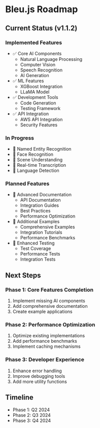 # Bleu.js Roadmap

## Current Status (v1.1.2)

### Implemented Features
- ✅ Core AI Components
  - Natural Language Processing
  - Computer Vision
  - Speech Recognition
  - AI Generation
- ✅ ML Features
  - XGBoost Integration
  - LLaMA Model
- ✅ Development Tools
  - Code Generation
  - Testing Framework
- ✅ API Integration
  - AWS API Integration
  - Security Features

### In Progress
- 🔄 Named Entity Recognition
- 🔄 Face Recognition
- 🔄 Scene Understanding
- 🔄 Real-time Transcription
- 🔄 Language Detection

### Planned Features
- 📅 Advanced Documentation
  - API Documentation
  - Integration Guides
  - Best Practices
  - Performance Optimization
- 📅 Additional Examples
  - Comprehensive Examples
  - Integration Tutorials
  - Performance Benchmarks
- 📅 Enhanced Testing
  - Test Coverage
  - Performance Tests
  - Integration Tests

## Next Steps

### Phase 1: Core Features Completion
1. Implement missing AI components
2. Add comprehensive documentation
3. Create example applications

### Phase 2: Performance Optimization
1. Optimize existing implementations
2. Add performance benchmarks
3. Implement caching mechanisms

### Phase 3: Developer Experience
1. Enhance error handling
2. Improve debugging tools
3. Add more utility functions

## Timeline
- Phase 1: Q2 2024
- Phase 2: Q3 2024
- Phase 3: Q4 2024 